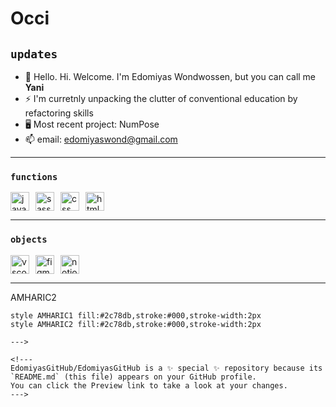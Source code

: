 # Occi

## `updates`
- 👋 Hello. Hi. Welcome. I'm Edomiyas Wondwossen, but you can call me **Yani**
- ⚡️ I'm curretnly unpacking the clutter of conventional education by refactoring skills
- 🖥 Most recent project: NumPose
- 📫 email: edomiyaswond@gmail.com

***

### `functions`
<div style="display: flex; align-items: center; column-gap: 10px;">
    <img alt="javascript" src="https://github.com/EdomiyasGitHub/pictures-for-profile/blob/main/JavaScript%20icon.svg" width="30px">
    <img alt="sass" src="https://github.com/EdomiyasGitHub/pictures-for-profile/blob/main/SASS%20icon.svg" width="30px">
    <img alt="css" src="https://github.com/EdomiyasGitHub/pictures-for-profile/blob/main/CSS%20icon.svg" width="30px">
    <img alt="html" src="https://github.com/EdomiyasGitHub/pictures-for-profile/blob/main/HTML%20icon%202.svg" width="30px">
</div>

***

### `objects`
<div style="display: flex; align-items: center; column-gap: 10px;">
    <img alt="vscode" src="https://github.com/EdomiyasGitHub/pictures-for-profile/blob/main/VSCode%20icon%202.svg" width="30px">
    <img alt="figma" src="https://github.com/EdomiyasGitHub/pictures-for-profile/blob/main/figma%20icon%202.svg" width="30px">
    <img alt="notion" src="https://github.com/EdomiyasGitHub/pictures-for-profile/blob/main/Notion%202%20icon.svg" width="30px">
</div>

***

<!--
### `class`
**Noun**: `yani`; **plural noun**: `yanetawi`
<br>
*an unprecedented desire to create through the continuous process of discovery*
<br>
<br>
**Origin**: childhood name
```mermaid
graph LR
    AMHARIC1[Amharic <br> ያኔት /yan'et/]
    AMHARIC2[Amharic: affectionate term <br> ያኒ /ya'ni/]

    AMHARIC1 --> AMHARIC2

    style AMHARIC1 fill:#2c78db,stroke:#000,stroke-width:2px
    style AMHARIC2 fill:#2c78db,stroke:#000,stroke-width:2px
```
--->

<!---
EdomiyasGitHub/EdomiyasGitHub is a ✨ special ✨ repository because its `README.md` (this file) appears on your GitHub profile.
You can click the Preview link to take a look at your changes.
--->


